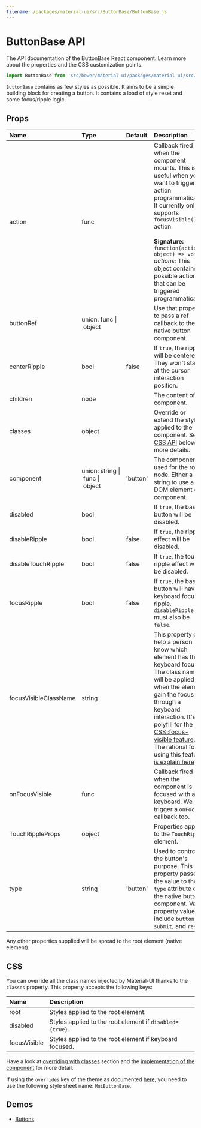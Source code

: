 ```yaml
---
filename: /packages/material-ui/src/ButtonBase/ButtonBase.js
---
```


<!--- This documentation is automatically generated, do not try to edit it. -->

# ButtonBase API

<p class="description">The API documentation of the ButtonBase React component. Learn more about the properties and the CSS customization points.</p>

```js
import ButtonBase from 'src/bower/material-ui/packages/material-ui/src/ButtonBase';
```

`ButtonBase` contains as few styles as possible.
It aims to be a simple building block for creating a button.
It contains a load of style reset and some focus/ripple logic.

## Props

| Name | Type | Default | Description |
|:-----|:-----|:--------|:------------|
| <span class="prop-name">action</span> | <span class="prop-type">func</span> |   | Callback fired when the component mounts. This is useful when you want to trigger an action programmatically. It currently only supports `focusVisible()` action.<br><br>**Signature:**<br>`function(actions: object) => void`<br>*actions:* This object contains all possible actions that can be triggered programmatically. |
| <span class="prop-name">buttonRef</span> | <span class="prop-type">union:&nbsp;func&nbsp;&#124;<br>&nbsp;object<br></span> |   | Use that property to pass a ref callback to the native button component. |
| <span class="prop-name">centerRipple</span> | <span class="prop-type">bool</span> | <span class="prop-default">false</span> | If `true`, the ripples will be centered. They won't start at the cursor interaction position. |
| <span class="prop-name">children</span> | <span class="prop-type">node</span> |   | The content of the component. |
| <span class="prop-name">classes</span> | <span class="prop-type">object</span> |   | Override or extend the styles applied to the component. See [CSS API](#css-api) below for more details. |
| <span class="prop-name">component</span> | <span class="prop-type">union:&nbsp;string&nbsp;&#124;<br>&nbsp;func&nbsp;&#124;<br>&nbsp;object<br></span> | <span class="prop-default">'button'</span> | The component used for the root node. Either a string to use a DOM element or a component. |
| <span class="prop-name">disabled</span> | <span class="prop-type">bool</span> |   | If `true`, the base button will be disabled. |
| <span class="prop-name">disableRipple</span> | <span class="prop-type">bool</span> | <span class="prop-default">false</span> | If `true`, the ripple effect will be disabled. |
| <span class="prop-name">disableTouchRipple</span> | <span class="prop-type">bool</span> | <span class="prop-default">false</span> | If `true`, the touch ripple effect will be disabled. |
| <span class="prop-name">focusRipple</span> | <span class="prop-type">bool</span> | <span class="prop-default">false</span> | If `true`, the base button will have a keyboard focus ripple. `disableRipple` must also be `false`. |
| <span class="prop-name">focusVisibleClassName</span> | <span class="prop-type">string</span> |   | This property can help a person know which element has the keyboard focus. The class name will be applied when the element gain the focus through a keyboard interaction. It's a polyfill for the [CSS :focus-visible feature](https://drafts.csswg.org/selectors-4/#the-focus-visible-pseudo). The rational for using this feature [is explain here](https://github.com/WICG/focus-visible/blob/master/explainer.md). |
| <span class="prop-name">onFocusVisible</span> | <span class="prop-type">func</span> |   | Callback fired when the component is focused with a keyboard. We trigger a `onFocus` callback too. |
| <span class="prop-name">TouchRippleProps</span> | <span class="prop-type">object</span> |   | Properties applied to the `TouchRipple` element. |
| <span class="prop-name">type</span> | <span class="prop-type">string</span> | <span class="prop-default">'button'</span> | Used to control the button's purpose. This property passes the value to the `type` attribute of the native button component. Valid property values include `button`, `submit`, and `reset`. |

Any other properties supplied will be spread to the root element (native element).

## CSS

You can override all the class names injected by Material-UI thanks to the `classes` property.
This property accepts the following keys:


| Name | Description |
|:-----|:------------|
| <span class="prop-name">root</span> | Styles applied to the root element.
| <span class="prop-name">disabled</span> | Styles applied to the root element if `disabled={true}`.
| <span class="prop-name">focusVisible</span> | Styles applied to the root element if keyboard focused.

Have a look at [overriding with classes](/customization/overrides/#overriding-with-classes) section
and the [implementation of the component](https://github.com/mui-org/material-ui/tree/master/packages/material-ui/src/ButtonBase/ButtonBase.js)
for more detail.

If using the `overrides` key of the theme as documented
[here](/customization/themes/#customizing-all-instances-of-a-component-type),
you need to use the following style sheet name: `MuiButtonBase`.

## Demos

- [Buttons](/demos/buttons/)

